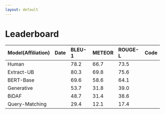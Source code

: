 ```yaml
---
layout: default
---
```


# Leaderboard

| Model(Affiliation)| Date | BLEU-1 | METEOR | ROUGE-L | Code |
|:------------------|:-----|:-------|:-------|:--------|:-----|
| Human             |      |   78.2 | 66.7   | 73.5    |      |
| Extract-UB        |      |   80.3 | 69.8   | 75.6    |      |
| BERT-Base         |      |   69.6 | 58.6   | 64.1    |      |
| Generative        |      |   53.7 | 31.8   | 39.0    |      |
| BiDAF             |      |   48.7 | 31.4   | 38.6    |      |
| Query-Matching    |      |   29.4 | 12.1   | 17.4    |      |
